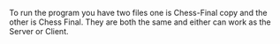 To run the program you have two files one is Chess-Final copy and the other is Chess Final.
They are both the same and either can work as the Server or Client.
